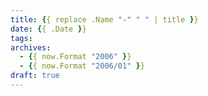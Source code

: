 ```yaml
---
title: {{ replace .Name "-" " " | title }}
date: {{ .Date }}
tags:
archives:
  - {{ now.Format "2006" }}
  - {{ now.Format "2006/01" }}
draft: true
---
```



